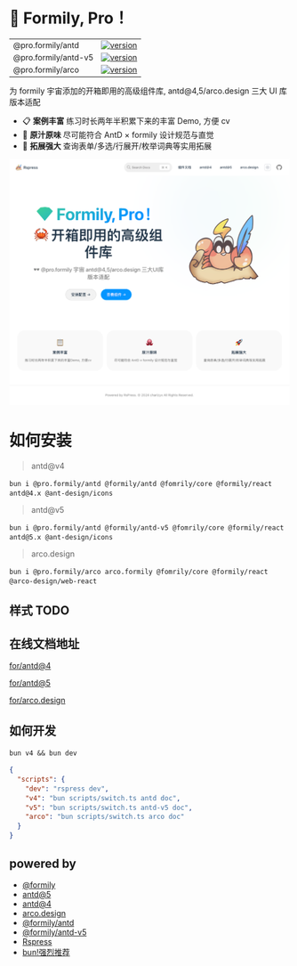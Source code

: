 # 💎 Formily, Pro！

|                      |                                                                                                                      |
| -------------------- | -------------------------------------------------------------------------------------------------------------------- |
| @pro.formily/antd    | [![version](https://badgen.net/npm/v/@pro.formily/antd?last)](https://www.npmjs.com/package/@pro.formily/antd)       |
| @pro.formily/antd-v5 | [![version](https://badgen.net/npm/v/@pro.formily/antd-v5?last)](https://www.npmjs.com/package/@pro.formily/antd-v5) |
| @pro.formily/arco    | [![version](https://badgen.net/npm/v/@pro.formily/arco?last)](https://www.npmjs.com/package/@pro.formily/arco)       |

为 formily 宇宙添加的开箱即用的高级组件库, antd@4,5/arco.design 三大 UI 库版本适配

- 📋 **案例丰富** 练习时长两年半积累下来的丰富 Demo, 方便 cv
- 🐙 **原汁原味** 尽可能符合 AntD × formily 设计规范与直觉
- 🚀 **拓展强大** 查询表单/多选/行展开/枚举词典等实用拓展

![welcome](./docs/public/welcome.png)

# 如何安装

> antd@v4

`bun i @pro.formily/antd @formily/antd @fomrily/core @formily/react antd@4.x @ant-design/icons`

> antd@v5

`bun i @pro.formily/antd @formily/antd-v5 @fomrily/core @formily/react antd@5.x @ant-design/icons`

> arco.design

`bun i @pro.formily/arco arco.formily @fomrily/core @formily/react @arco-design/web-react`

## 样式 TODO

## 在线文档地址

[for/antd@4](https://charlzyx.github.io/pro.formily/antd/)

[for/antd@5](https://charlzyx.github.io/pro.formily/antd-v5/)

[for/arco.design](https://charlzyx.github.io/pro.formily/arco/)

## 如何开发

`bun v4 && bun dev`

```json
{
  "scripts": {
    "dev": "rspress dev",
    "v4": "bun scripts/switch.ts antd doc",
    "v5": "bun scripts/switch.ts antd-v5 doc",
    "arco": "bun scripts/switch.ts arco doc"
  }
}
```

## powered by

- [@formily](https://formilyjs.org)
- [antd@5](https://ant.design/components/table-cn/)
- [antd@4](https://4x.ant.design/components/table-cn/)
- [arco.design](https://arco.design/)
- [@formily/antd](https://github.com/alibaba/formily)
- [@formily/antd-v5](https://github.com/formilyjs/antd)
- [Rspress](https://rspress.dev/)
- [bun!强烈推荐](https://bun.sh/docs)
